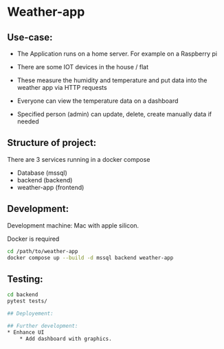 # Weather-app

## Use-case: 

* The Application runs on a home server. For example on a Raspberry pi
* There are some IOT devices in the house / flat 
* These measure the humidity and temperature and put data into the weather app via HTTP requests

* Everyone can view the temperature data on a dashboard
* Specified person (admin) can update, delete, create manually data if needed


## Structure of project:
There are 3 services running in a docker compose
* Database (mssql)
* backend (backend)
* weather-app (frontend)

## Development:
Development machine: Mac with apple silicon.

Docker is required

```bash
cd /path/to/weather-app
docker compose up --build -d mssql backend weather-app
```
## Testing:
```bash 
cd backend
pytest tests/

## Deployement:

## Further development:
* Enhance UI
    * Add dashboard with graphics. 
